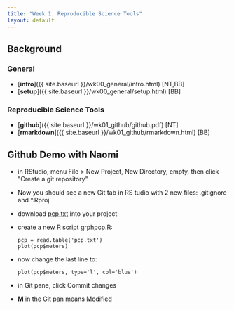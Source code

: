 ```yaml
---
title: "Week 1. Reproducible Science Tools"
layout: default
---
```


## Background

### General

- [**intro**]({{ site.baseurl }}/wk00_general/intro.html) <span class="text-muted">[NT,BB]</span>
- [**setup**]({{ site.baseurl }}/wk00_general/setup.html) <span class="text-muted">[BB]</span>

### Reproducible Science Tools

 - [**github**]({{ site.baseurl }}/wk01_github/github.pdf) <span class="text-muted">[NT]</span>
 - [**rmarkdown**]({{ site.baseurl }}/wk01_github/rmarkdown.html) <span class="text-muted">[BB]</span>

## Github Demo with Naomi

- in RStudio, menu File > New Project, New Directory, empty, then click "Create a git repository"
- Now you should see a new Git tab in RS tudio with 2 new files: .gitignore and *.Rproj
- download [pcp.txt](https://raw.githubusercontent.com/ucsb-bren/env-info/gh-pages/data/pcp.txt) into your project
- create a new R script grphpcp.R:

      pcp = read.table('pcp.txt')
      plot(pcp$meters)

- now change the last line to:

      plot(pcp$meters, type='l', col='blue')

- in Git pane, click Commit changes
- **<span class="label label-primary">M</span>** in the Git pan means Modified



